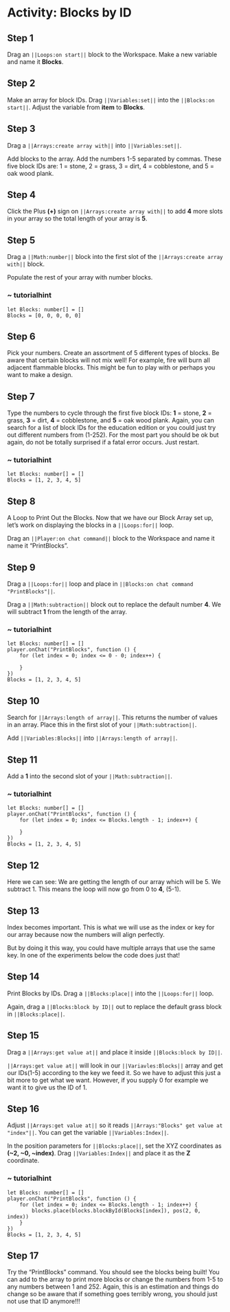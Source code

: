 # Activity: Blocks by ID 

## Step 1
Drag an ``||Loops:on start||`` block to the Workspace. Make a new variable and name it **Blocks**.

## Step 2
Make an array for block IDs. Drag ``||Variables:set||`` into the ``||Blocks:on start||``. Adjust the variable from **item** to **Blocks**.

## Step 3
Drag a ``||Arrays:create array with||`` into ``||Variables:set||``.

Add blocks to the array. Add the numbers 1-5 separated by commas. These five block IDs are: 1 = stone, 2 = grass, 3 = dirt, 4 = cobblestone, and 5 = oak wood plank.

## Step 4
Click the Plus **(+)** sign on ``||Arrays:create array with||`` to add **4** more slots in your array so the total length of your array is **5**.

## Step 5
Drag a ``||Math:number||`` block into the first slot of the ``||Arrays:create array with||`` block.

Populate the rest of your array with number blocks. 

### ~ tutorialhint
``` blocks
let Blocks: number[] = []
Blocks = [0, 0, 0, 0, 0]
```

## Step 6
Pick your numbers. Create an assortment of 5 different types of blocks. Be aware that certain blocks will not mix well! For example, fire will burn all adjacent flammable blocks. This might be fun to play with or perhaps you want to make a design.

## Step 7
Type the numbers to cycle through the first five block IDs: **1** = stone, **2** = grass, **3** = dirt, **4** = cobblestone, and **5** = oak wood plank. Again, you can search for a list of block IDs for the education edition or you could just try out different numbers from (1-252). For the most part you should be ok but again, do not be totally surprised if a fatal error occurs. Just restart. 

### ~ tutorialhint
``` blocks
let Blocks: number[] = []
Blocks = [1, 2, 3, 4, 5]
```

## Step 8
A Loop to Print Out the Blocks. Now that we have our Block Array set up, let’s work on displaying the blocks in a ``||Loops:for||`` loop.

Drag an ``||Player:on chat command||`` block to the Workspace and name it name it “PrintBlocks”.

## Step 9
Drag a ``||Loops:for||`` loop and place in ``||Blocks:on chat command "PrintBlocks"||``.

Drag a ``||Math:subtraction||`` block out to replace the default number **4**. We will subtract **1** from the length of the array.

### ~ tutorialhint
``` blocks
let Blocks: number[] = []
player.onChat("PrintBlocks", function () {
    for (let index = 0; index <= 0 - 0; index++) {

    }
})
Blocks = [1, 2, 3, 4, 5]
```

## Step 10
Search for ``||Arrays:length of array||``. This returns the number of values in an array. Place this in the first slot of your ``||Math:subtraction||``.

Add ``||Variables:Blocks||`` into ``||Arrays:length of array||``.

## Step 11
Add a **1** into the second slot of your ``||Math:subtraction||``. 

### ~ tutorialhint
``` blocks
let Blocks: number[] = []
player.onChat("PrintBlocks", function () {
    for (let index = 0; index <= Blocks.length - 1; index++) {

    }
})
Blocks = [1, 2, 3, 4, 5]
```

## Step 12
Here we can see: We are getting the length of our array which will be 5. We subtract 1. This means the loop will now go from 0 to **4**, (5-1).

## Step 13
Index becomes important. This is what we will use as the index or key for our array because now the numbers will align perfectly.

But by doing it this way, you could have multiple arrays that use the same key. In one of the experiments below the code does just that! 

## Step 14
Print Blocks by IDs. Drag a ``||Blocks:place||`` into the ``||Loops:for||`` loop.

Again, drag a ``||Blocks:block by ID||`` out to replace the default grass block in ``||Blocks:place||``.

## Step 15
Drag a ``||Arrays:get value at||`` and place it inside ``||Blocks:block by ID||``.

``||Arrays:get value at||`` will look in our ``||Variavles:Blocks||`` array and get our IDs(1-5) according to the key we feed it. So we have to adjust this just a bit more to get what we want. However, if you supply 0 for example we want it to give us the ID of 1.

## Step 16
Adjust ``||Arrays:get value at||`` so it reads ``||Arrays:"Blocks" get value at "index"||``. You can get the variable ``||Variables:Index||``.

In the position parameters for ``||Blocks:place||``, set the XYZ coordinates as **(~2, ~0, ~index)**. Drag ``||Variables:Index||`` and place it as the **Z** coordinate. 

### ~ tutorialhint
``` blocks
let Blocks: number[] = []
player.onChat("PrintBlocks", function () {
    for (let index = 0; index <= Blocks.length - 1; index++) {
        blocks.place(blocks.blockById(Blocks[index]), pos(2, 0, index))
    }
})
Blocks = [1, 2, 3, 4, 5]
```

## Step 17
Try the “PrintBlocks” command.  You should see the blocks being built! You can add to the array to print more blocks or change the numbers from 1-5 to any numbers between 1 and 252. Again, this is an estimation and things do change so be aware that if something goes terribly wrong, you should just not use that ID anymore!!!
